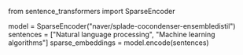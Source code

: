 from sentence_transformers import SparseEncoder

model = SparseEncoder("naver/splade-cocondenser-ensembledistil")
sentences = ["Natural language processing", "Machine learning algorithms"]
sparse_embeddings = model.encode(sentences)